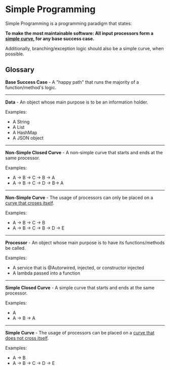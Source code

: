 # Simple Programming
Simple Programming is a programming paradigm that states:

**To make the most maintainable software: All input processors form a [simple curve](https://mathworld.wolfram.com/SimpleCurve.html), for any base success case.** 

Additionally, branching/exception logic should also be a simple curve, when possible.

## Glossary ##

**Base Success Case** - A "happy path" that runs the majority of a function/method's logic.

---

**Data** - An object whose main purpose is to be an information holder.

Examples:
* A String
* A List
* A HashMap
* A JSON object

---

**Non-Simple Closed Curve** - A non-simple curve that starts and ends at the same processor.

Examples:
* A -> B -> C -> B -> A
* A -> B -> C -> D -> B-> A

---

**Non-Simple Curve** - The usage of processors can only be placed on a [curve that croses itself](https://mathworld.wolfram.com/SimpleCurve.html).

Examples:
* A -> B -> C -> B
* A -> B -> C -> B -> D -> E

---

**Processor** - An object whose main purpose is to have its functions/methods be called.

Examples:
* A service that is @Autorwired, injected, or constructor injected
* A lambda passed into a function

---

**Simple Closed Curve** - A simple curve that starts and ends at the same processor.

Examples:
* A
* A -> B -> A

---

**Simple Curve** - The usage of processors can be placed on a [curve that does not cross itself](https://mathworld.wolfram.com/SimpleCurve.html).

Examples:
* A -> B
* A -> B -> C -> D -> E
